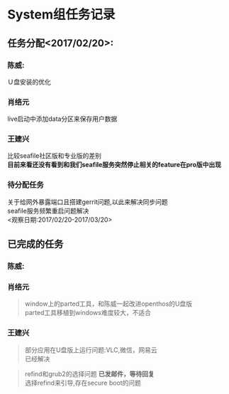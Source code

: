 # System组任务记录
## 任务分配<2017/02/20>:
### 陈威:
Ｕ盘安装的优化　
### 肖络元
live启动中添加data分区来保存用户数据
### 王建兴
比较seafile社区版和专业版的差别  
**目前来看还没有看到和我们seafile服务突然停止相关的feature在pro版中出现**  
### 待分配任务
关于给网外暴露端口且搭建gerrit问题,以此来解决同步问题  
seafile服务频繁重启问题解决  
<观察日期:2017/02/20-2017/03/20>    

## 已完成的任务  
### 陈威:
### 肖络元
>window上的parted工具，和陈威一起改进openthos的U盘版  
parted工具移植到windows难度较大，不适合  

### 王建兴
>部分应用在U盘版上运行问题:VLC,微信，网易云    
已经解决  

>refind和grub2的选择问题
>**已发邮件，等待回复**  
选择refind来引导,存在secure boot的问题
